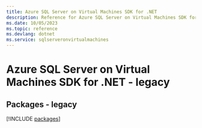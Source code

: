 ```yaml
---
title: Azure SQL Server on Virtual Machines SDK for .NET
description: Reference for Azure SQL Server on Virtual Machines SDK for .NET
ms.date: 10/05/2023
ms.topic: reference
ms.devlang: dotnet
ms.service: sqlserveronvirtualmachines
---
```

# Azure SQL Server on Virtual Machines SDK for .NET - legacy
## Packages - legacy
[!INCLUDE [packages](sql-server-on-virtual-machines-index.md)]